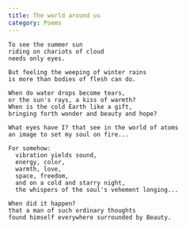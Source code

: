 ```yaml
---
title: The world around us
category: Poems
---
```


    To see the summer sun
    riding on chariots of cloud
    needs only eyes.

    But feeling the weeping of winter rains
    is more than bodies of flesh can do.

    When do water drops become tears,
    or the sun's rays, a kiss of warmth?
    When is the cold Earth like a gift,
    bringing forth wonder and beauty and hope?

    What eyes have I? that see in the world of atoms
    an image to set my soul on fire...

    For somehow:
      vibration yields sound,
      energy, color,
      warmth, love,
      space, freedom,
      and on a cold and starry night,
      the whispers of the soul's vehement longing...

    When did it happen?
    that a man of such ordinary thoughts
    found himself everywhere surrounded by Beauty.
